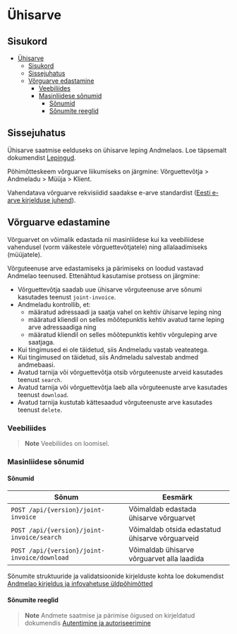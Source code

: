 # Ühisarve

## Sisukord

- [Ühisarve](#ühisarve)
  - [Sisukord](#sisukord)
  - [Sissejuhatus](#sissejuhatus)
  - [Võrguarve edastamine](#võrguarve-edastamine)
    - [Veebiliides](#veebiliides)
    - [Masinliidese sõnumid](#masinliidese-sõnumid)
      - [Sõnumid](#sõnumid)
      - [Sõnumite reeglid](#sõnumite-reeglid)

## Sissejuhatus

Ühisarve saatmise eelduseks on ühisarve leping Andmelaos. Loe täpsemalt dokumendist [Lepingud](05-lepingud.md).

Põhimõtteskeem võrguarve liikumiseks on järgmine: Võrguettevõtja > Andmeladu > Müüja > Klient.

Vahendatava võrguarve rekvisiidid saadakse e-arve standardist ([Eesti e-arve kirjelduse juhend](https://media.voog.com/0000/0042/1620/files/Eesti_e-arve_kirjelduse_juhend_E_arve_saatmine%20ja%20presenteeerimine%20pangas_ver_1_0.pdf)).

## Võrguarve edastamine

Võrguarvet on võimalik edastada nii masinliidese kui ka veebiliidese vahendusel (vorm väikestele võrguettevõtjatele) ning allalaadimiseks (müüjatele).

Võrguteenuse arve edastamiseks ja pärimiseks on loodud vastavad Andmelao teenused. Ettenähtud kasutamise protsess on järgmine:

- Võrguettevõtja saadab uue ühisarve võrguteenuse arve sõnumi kasutades teenust `joint-invoice`.
- Andmeladu kontrollib, et:
  -  määratud adressaadi ja saatja vahel on kehtiv ühisarve leping ning 
  -  määratud kliendil on selles mõõtepunktis kehtiv avatud tarne leping arve adressaadiga ning
  -  määratud kliendil on selles mõõtepunktis kehtiv võrguleping arve saatjaga.
- Kui tingimused ei ole täidetud, siis Andmeladu vastab veateatega.
- Kui tingimused on täidetud, siis Andmeladu salvestab andmed andmebaasi.
- Avatud tarnija või võrguettevõtja otsib võrguteenuste arveid  kasutades teenust `search`.
- Avatud tarnija või võrguettevõtja laeb alla võrguteenuste arve kasutades teenust `download`.
- Avatud tarnija kustutab kättesaadud võrguteenuste arve kasutades teenust `delete`.

### Veebiliides

> **Note**
> Veebiliides on loomisel.

### Masinliidese sõnumid

#### Sõnumid

| Sõnum                                        | Eesmärk                                                        |
|----------------------------------------------|----------------------------------------------------------------|
| `POST /api/{version}/joint-invoice`          | Võimaldab edastada ühisarve võrguarvet                         |
| `POST /api/{version}/joint-invoice/search`   | Võimaldab otsida edastatud ühisarve võrguarveid                |
| `POST /api/{version}/joint-invoice/download` | Võimaldab ühisarve võrguarvet alla laadida                     |

Sõnumite struktuuride ja validatsioonide kirjelduste kohta loe dokumendist [Andmelao kirjeldus ja infovahetuse üldpõhimõtted](01-avp-kirjeldus-ja-infovahetuse-yldpohimotted.md)

#### Sõnumite reeglid

> **Note**
> Andmete saatmise ja pärimise õigused on kirjeldatud dokumendis [Autentimine ja autoriseerimine](02-autentimine-ja-autoriseerimine.md)
